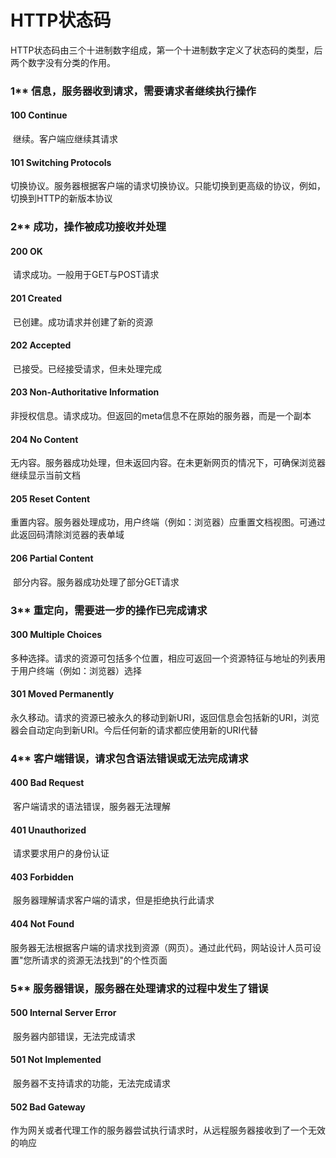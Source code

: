 # HTTP状态码

HTTP状态码由三个十进制数字组成，第一个十进制数字定义了状态码的类型，后两个数字没有分类的作用。

### 1\*\* 信息，服务器收到请求，需要请求者继续执行操作

#### 100 Continue

​		继续。客户端应继续其请求

#### 101 Switching Protocols

​		切换协议。服务器根据客户端的请求切换协议。只能切换到更高级的协议，例如，切换到HTTP的新版本协议

### 2\*\* 成功，操作被成功接收并处理

#### 200 OK

​		请求成功。一般用于GET与POST请求

#### 201 Created

​		已创建。成功请求并创建了新的资源

#### 202 Accepted

​		已接受。已经接受请求，但未处理完成

#### 203 Non-Authoritative Information

​		非授权信息。请求成功。但返回的meta信息不在原始的服务器，而是一个副本

#### 204 No Content

​		无内容。服务器成功处理，但未返回内容。在未更新网页的情况下，可确保浏览器继续显示当前文档

#### 205 Reset Content

​		重置内容。服务器处理成功，用户终端（例如：浏览器）应重置文档视图。可通过此返回码清除浏览器的表单域

#### 206 Partial Content

​		部分内容。服务器成功处理了部分GET请求

### 3\*\* 重定向，需要进一步的操作已完成请求

#### 300 Multiple Choices

​		多种选择。请求的资源可包括多个位置，相应可返回一个资源特征与地址的列表用于用户终端（例如：浏览器）选择

#### 301 Moved Permanently

​		永久移动。请求的资源已被永久的移动到新URI，返回信息会包括新的URI，浏览器会自动定向到新URI。今后任何新的请求都应使用新的URI代替

### 4\*\* 客户端错误，请求包含语法错误或无法完成请求

#### 400 Bad Request

​		客户端请求的语法错误，服务器无法理解

#### 401 Unauthorized

​		请求要求用户的身份认证

#### 403 Forbidden

​		服务器理解请求客户端的请求，但是拒绝执行此请求

#### 404 Not Found

​		服务器无法根据客户端的请求找到资源（网页）。通过此代码，网站设计人员可设置"您所请求的资源无法找到"的个性页面

### 5\*\* 服务器错误，服务器在处理请求的过程中发生了错误

#### 500 Internal Server Error

​		服务器内部错误，无法完成请求

#### 501 Not Implemented

​		服务器不支持请求的功能，无法完成请求

#### 502 Bad Gateway 

​		作为网关或者代理工作的服务器尝试执行请求时，从远程服务器接收到了一个无效的响应